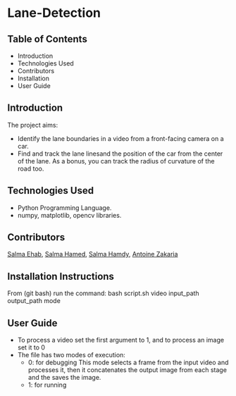 # Lane-Detection

## Table of Contents
- Introduction
- Technologies Used
- Contributors
- Installation
- User Guide

## Introduction
The project aims:
- Identify the lane boundaries in a video from a front-facing camera on a car.
- Find and track the lane linesand the position of the car from the center of the lane. As a bonus, you can track the radius of curvature of the road too.

## Technologies Used
- Python Programming Language.
- numpy, matplotlib, opencv libraries.

## Contributors
[Salma Ehab](https://github.com/salmaehab), [Salma Hamed](https://github.com/Salma-Hamed), [Salma Hamdy](https://github.com/salma39), [Antoine Zakaria](https://github.com/AntoineZakaria)

## Installation Instructions
From (git bash) run the command: bash script.sh video input_path output_path mode

## User Guide
- To process a video set the first argument to 1, and to process an image set it to 0 
- The file has two modes of execution:
    - 0: for debugging
        This mode selects a frame from the input video and processes it, then it concatenates the output image from each stage and the saves the image.
    - 1: for running
